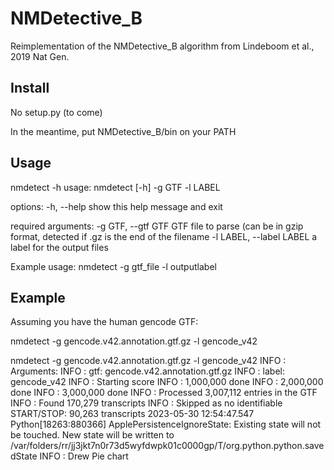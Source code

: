 # NMDetective_B
Reimplementation of the NMDetective_B algorithm from Lindeboom et al., 2019 Nat Gen.

## Install

No setup.py (to come)

In the meantime, put NMDetective_B/bin on your PATH

## Usage

nmdetect -h
usage: nmdetect [-h] -g GTF -l LABEL

options:
  -h, --help            show this help message and exit

required arguments:
  -g GTF, --gtf GTF     GTF file to parse (can be in gzip format, detected if .gz is the end of the filename
  -l LABEL, --label LABEL
                        a label for the output files

Example usage: nmdetect -g gtf_file -l outputlabel

## Example

Assuming you have the human gencode GTF:

nmdetect -g gencode.v42.annotation.gtf.gz -l gencode_v42

nmdetect -g gencode.v42.annotation.gtf.gz -l gencode_v42
INFO    : Arguments:
INFO    :   gtf: gencode.v42.annotation.gtf.gz
INFO    :   label: gencode_v42
INFO    : Starting score
INFO    : 1,000,000 done
INFO    : 2,000,000 done
INFO    : 3,000,000 done
INFO    : Processed 3,007,112 entries in the GTF
INFO    : Found 170,279 transcripts
INFO    : Skipped as no identifiable START/STOP: 90,263 transcripts
2023-05-30 12:54:47.547 Python[18263:880366] ApplePersistenceIgnoreState: Existing state will not be touched. New state will be written to /var/folders/rr/jj3jkt7n0r73d5wyfdwpk01c0000gp/T/org.python.python.savedState
INFO    : Drew Pie chart


